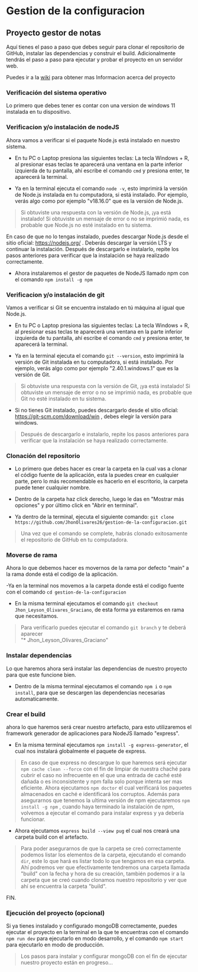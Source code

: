 # Gestion de la configuracion
## Proyecto gestor de notas
Aquí tienes el paso a paso que debes seguir para clonar el repositorio de GitHub, instalar las dependencias y construir el build. Adicionalmente tendrás el paso a paso para ejecutar y probar el proyecto en un servidor web.

Puedes ir a la [wiki](https://github.com/JhonOlivares26/gestion-de-la-configuracion/wiki/De-qué-se-trata) para obtener mas Informacion acerca del proyecto

### Verificación del sistema operativo

Lo primero que debes tener es contar con una version de windows 11 instalada en tu dispositivo.

### Verificacion y/o instalación de nodeJS
Ahora vamos a verificar si el paquete Node.js está instalado en nuestro sistema.

- En tu PC o Laptop presiona las siguientes teclas: La tecla Windows + R, al presionar esas teclas te aparecerá una ventana en la parte inferior izquierda de tu pantalla, ahí escribe el comando `cmd` y presiona enter, te aparecerá la terminal.

- Ya en la terminal ejecuta el comando `node -v`, esto imprimirá la versión de Node.js instalada en tu computadora, si está instalado. Por ejemplo, verás algo como por ejemplo "v18.16.0" que es la versión de Node.js.

> Si obtuviste una respuesta con la versión de Node.js, ¡ya está instalado! Si obtuviste un mensaje de error o no se imprimió nada, es probable que Node.js no esté instalado en tu sistema.

En caso de que no lo tengas instalado, puedes descargar Node.js desde el sitio oficial: https://nodejs.org/ . Deberás descargar la versión LTS y continuar la instalación. Después de descargarlo e instalarlo, repite los pasos anteriores para verificar que la instalación se haya realizado correctamente.

- Ahora instalaremos el gestor de paquetes de NodeJS llamado npm con el comando `npm install -g npm`

### Verificacion y/o instalación de git

Vamos a verificar si Git se encuentra instalado en tú máquina al igual que Node.js.

- En tu PC o Laptop presiona las siguientes teclas: La tecla Windows + R, al presionar esas teclas te aparecerá una ventana en la parte inferior izquierda de tu pantalla, ahí escribe el comando `cmd` y presiona enter, te aparecerá la terminal.

- Ya en la terminal ejecuta el comando `git --version`, esto imprimirá la versión de Git instalada en tu computadora, si está instalado. Por ejemplo, verás algo como por ejemplo "2.40.1.windows.1" que es la versión de Git.

> Si obtuviste una respuesta con la versión de Git, ¡ya está instalado! Si obtuviste un mensaje de error o no se imprimió nada, es probable que Git no esté instalado en tu sistema.

- Si no tienes Git instalado, puedes descargarlo desde el sitio oficial: https://git-scm.com/download/win , debes elegir la versión para windows.

> Después de descargarlo e instalarlo, repite los pasos anteriores para verificar que la instalación se haya realizado correctamente.

### Clonación del repositorio

- Lo primero que debes hacer es crear la carpeta en la cual vas a clonar el código fuente de la aplicación, esta la puedes crear en cualquier parte, pero lo más recomendable es hacerlo en el escritorio, la carpeta puede tener cualquier nombre.

- Dentro de la carpeta haz click derecho, luego le das en "Mostrar más opciones" y por último click en "Abrir en terminal".

- Ya dentro de la terminal, ejecuta el siguiente comando:
`git clone https://github.com/JhonOlivares26/gestion-de-la-configuracion.git`

> Una vez que el comando se complete, habrás clonado exitosamente el repositorio de GitHub en tu computadora.

### Moverse de rama
Ahora lo que debemos hacer es movernos de la rama por defecto "main" a la rama donde está el codigo de la aplicación.

-Ya en la terminal nos movemos a la carpeta donde está el codigo fuente con el comando `cd gestion-de-la-configuracion`

- En la misma terminal ejecutamos el comando `git checkout Jhon_Leyson_Olivares_Graciano`, 
de esta forma ya estaremos en rama que necesitamos. 

> Para verificarlo puedes ejecutar el comando `git branch` y te deberá aparecer   
"* Jhon_Leyson_Olivares_Graciano"

### Instalar dependencias 
Lo que haremos ahora será instalar las dependencias de nuestro proyecto para que este funcione bien.

- Dentro de la misma terminal ejecutamos el comando `npm i` o `npm install`, para que se descargen las dependencias necesarias automaticamente.

### Crear el build
ahora lo que haremos será crear nuestro artefacto, para esto utilizaremos el framework generador de aplicaciones para NodeJS llamado "express".

- En la misma terminal ejecutamos `npm install -g express-generator`, el cual nos instalará globalmente el paquete de express.

> En caso de que express no descargue lo que haremos será ejecutar `npm cache clean --force` con el fin de limpiar de nuestra chaché para cubrir el caso no infrecuente en el que una entrada de caché esté dañada o es inconsistente y npm falla solo porque intenta ser mas eficiente. Ahora ejecutamos `npm doctor` el cual verificará los paquetes almacenados en caché e identificará los corruptos. Además para asegurarnos que tenemos la ultima versión de npm ejecutaremos `npm install -g npm` , cuando haya terminado la instalación de npm, volvemos a ejecutar el comando para instalar express y ya debería funcionar.

- Ahora ejecutamos `express build --view pug` el cual nos creará una carpeta build con el artefacto.

> Para poder asegurarnos de que la carpeta se creó correctamente podemos listar los elementos de la carpeta, ejecutando el comando `dir`, este lo que hará es listar todo lo que tengamos en esa carpeta. Ahí podremos ver que efectivamente tendremos una carpeta llamada "build" con la fecha y hora de su creación, también podemos ir a la carpeta que se creó cuando clonamos nuestro repositorio y ver que ahí se encuentra la carpeta "build".

FIN.

### Ejecución del proyecto (opcional)

Si ya tienes instalado y configurado mongoDB correctamente, puedes ejecutar el proyecto en la terminal en la que te encuentras con el comando `npm run dev` para ejecutarlo en modo desarrollo, y el comando `npm start` para ejecutarlo en modo de producción.

> Los pasos para instalar y configurar mongoDB con el fin de ejecutar nuestro proyecto están en progreso...


